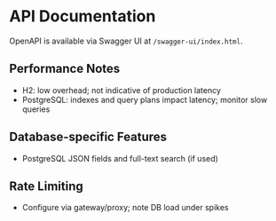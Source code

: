 # API Documentation

OpenAPI is available via Swagger UI at `/swagger-ui/index.html`.

## Performance Notes
- H2: low overhead; not indicative of production latency
- PostgreSQL: indexes and query plans impact latency; monitor slow queries

## Database-specific Features
- PostgreSQL JSON fields and full-text search (if used)

## Rate Limiting
- Configure via gateway/proxy; note DB load under spikes

